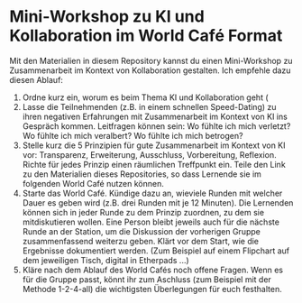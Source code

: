 # Mini-Workshop zu KI und Kollaboration im World Café Format

Mit den Materialien in diesem Repository kannst du einen Mini-Workshop zu Zusammenarbeit im Kontext von Kollaboration gestalten. Ich empfehle dazu diesen Ablauf:

1. Ordne kurz ein, worum es beim Thema KI und Kollaboration geht (
2. Lasse die Teilnehmenden (z.B. in einem schnellen Speed-Dating) zu ihren negativen Erfahrungen mit Zusammenarbeit im Kontext von KI ins Gespräch kommen. Leitfragen können sein: Wo fühlte ich mich verletzt? Wo fühlte ich mich veralbert? Wo fühlte ich mich betrogen?
3. Stelle kurz die 5 Prinzipien für gute Zusammenarbeit im Kontext von KI vor: Transparenz, Erweiterung, Ausschluss, Vorbereitung, Reflexion. Richte für jedes Prinzip einen räumlichen Treffpunkt ein. Teile den Link zu den Materialien dieses Repositories, so dass Lernende sie im folgenden World Café nutzen können.
4. Starte das World Café. Kündige dazu an, wieviele Runden mit welcher Dauer es geben wird (z.B. drei Runden mit je 12 Minuten). Die Lernenden können sich in jeder Runde zu dem Prinzip zuordnen, zu dem sie mitdiskutieren wollen. Eine Person bleibt jeweils auch für die nächste Runde an der Station, um die Diskussion der vorherigen Gruppe zusammenfassend weiterzu geben. Klärt vor dem Start, wie die Ergebnisse dokumentiert werden. (Zum Beispiel auf einem Flipchart auf dem jeweiligen Tisch, digital in Etherpads ...)
5. Kläre nach dem Ablauf des World Cafés noch offene Fragen. Wenn es für die Gruppe passt, könnt ihr zum Aschluss (zum Beispiel mit der Methode 1-2-4-all) die wichtigsten Überlegungen für euch festhalten.

